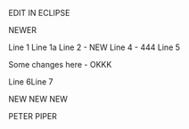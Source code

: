 EDIT IN ECLIPSE

NEWER

Line 1
Line 1a
Line 2 - NEW
Line 4 - 444
Line 5

Some changes here - OKKK

Line 6Line 7

NEW
NEW 
NEW

PETER PIPER
